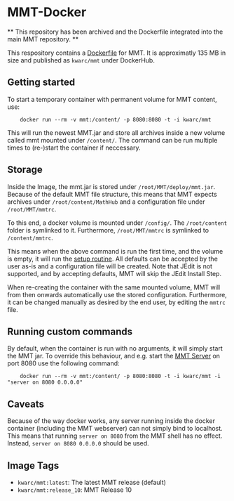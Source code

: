 # MMT-Docker

** This repository has been archived and the Dockerfile integrated into the main MMT repository. **

This respository contains a [Dockerfile](https://www.docker.com) for MMT. 
It is approximatly 135 MB in size and published as `kwarc/mmt` under DockerHub. 

## Getting started

To start a temporary container with permanent volume for MMT content, use:

```
    docker run --rm -v mmt:/content/ -p 8080:8080 -t -i kwarc/mmt
```

This will run the newest MMT.jar and store all archives inside a new volume called mmt mounted under `/content/`. 
The command can be run multiple times to (re-)start the container if neccessary. 

## Storage

Inside the Image, the mmt.jar is stored under `/root/MMT/deploy/mmt.jar`. 
Because of the default MMT file structure, this means that MMT expects archives under `/root/content/MathHub` and a configuration file under `/root/MMT/mmtrc`. 

To this end, a docker volume is mounted under `/config/`. 
The `/root/content` folder is symlinked to it. 
Furthermore, `/root/MMT/mmtrc` is symlinked to `/content/mmtrc`. 

This means when the above command is run the first time, and the volume is empty, it will run the [setup routine](https://uniformal.github.io/doc/setup/#setup-mmt). 
All defaults can be accepted by the user as-is and a configuration file will be created. 
Note that JEdit is not supported, and by accepting defaults, MMT will skip the JEdit Install Step. 

When re-creating the container with the same mounted volume, MMT will from then onwards automatically use the stored configuration. 
Furthermore, it can be changed manually as desired by the end user, by editing the `mmtrc` file. 

## Running custom commands

By default, when the container is run with no arguments, it will simply start the MMT jar. 
To override this behaviour, and e.g. start the [MMT Server](https://uniformal.github.io/doc/applications/server.html) on port 8080 use the following command: 

```
    docker run --rm -v mmt:/content/ -p 8080:8080 -t -i kwarc/mmt -i "server on 8080 0.0.0.0"
```

## Caveats

Because of the way docker works, any server running inside the docker container (including the MMT webserver) can not simply bind to localhost. This means that running `server on 8080` from the MMT shell has no effect. Instead, `server on 8080 0.0.0.0` should be used. 


## Image Tags
* `kwarc/mmt:latest`: The latest MMT release (default)
* `kwarc/mmt:release_10`: MMT Release 10
